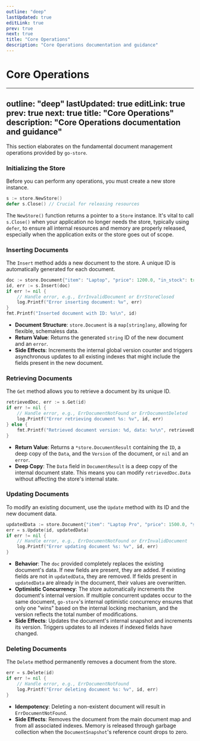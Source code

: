 ```yaml
---
outline: "deep"
lastUpdated: true
editLink: true
prev: true
next: true
title: "Core Operations"
description: "Core Operations documentation and guidance"
---
```

# Core Operations

---
outline: "deep"
lastUpdated: true
editLink: true
prev: true
next: true
title: "Core Operations"
description: "Core Operations documentation and guidance"
---

This section elaborates on the fundamental document management operations provided by `go-store`.

### Initializing the Store

Before you can perform any operations, you must create a new store instance.

```go
s := store.NewStore()
defer s.Close() // Crucial for releasing resources
```

The `NewStore()` function returns a pointer to a `Store` instance. It's vital to call `s.Close()` when your application no longer needs the store, typically using `defer`, to ensure all internal resources and memory are properly released, especially when the application exits or the store goes out of scope.

### Inserting Documents

The `Insert` method adds a new document to the store. A unique ID is automatically generated for each document.

```go
doc := store.Document{"item": "Laptop", "price": 1200.0, "in_stock": true}
id, err := s.Insert(doc)
if err != nil {
    // Handle error, e.g., ErrInvalidDocument or ErrStoreClosed
    log.Printf("Error inserting document: %v", err)
}
fmt.Printf("Inserted document with ID: %s\n", id)
```

*   **Document Structure**: `store.Document` is a `map[string]any`, allowing for flexible, schemaless data.
*   **Return Value**: Returns the generated `string` ID of the new document and an `error`.
*   **Side Effects**: Increments the internal global version counter and triggers asynchronous updates to all existing indexes that might include the fields present in the new document.

### Retrieving Documents

The `Get` method allows you to retrieve a document by its unique ID.

```go
retrievedDoc, err := s.Get(id)
if err != nil {
    // Handle error, e.g., ErrDocumentNotFound or ErrDocumentDeleted
    log.Printf("Error retrieving document %s: %v", id, err)
} else {
    fmt.Printf("Retrieved document version: %d, data: %v\n", retrievedDoc.Version, retrievedDoc.Data)
}
```

*   **Return Value**: Returns a `*store.DocumentResult` containing the `ID`, a deep copy of the `Data`, and the `Version` of the document, or `nil` and an `error`.
*   **Deep Copy**: The `Data` field in `DocumentResult` is a deep copy of the internal document state. This means you can modify `retrievedDoc.Data` without affecting the store's internal state.

### Updating Documents

To modify an existing document, use the `Update` method with its ID and the new document data.

```go
updatedData := store.Document{"item": "Laptop Pro", "price": 1500.0, "status": "available"}
err = s.Update(id, updatedData)
if err != nil {
    // Handle error, e.g., ErrDocumentNotFound or ErrInvalidDocument
    log.Printf("Error updating document %s: %v", id, err)
}
```

*   **Behavior**: The `doc` provided completely replaces the existing document's data. If new fields are present, they are added. If existing fields are not in `updatedData`, they are removed. If fields present in `updatedData` are already in the document, their values are overwritten.
*   **Optimistic Concurrency**: The store automatically increments the document's internal version. If multiple concurrent updates occur to the same document, `go-store`'s internal optimistic concurrency ensures that only one "wins" based on the internal locking mechanism, and the version reflects the total number of modifications.
*   **Side Effects**: Updates the document's internal snapshot and increments its version. Triggers updates to all indexes if indexed fields have changed.

### Deleting Documents

The `Delete` method permanently removes a document from the store.

```go
err = s.Delete(id)
if err != nil {
    // Handle error, e.g., ErrDocumentNotFound
    log.Printf("Error deleting document %s: %v", id, err)
}
```

*   **Idempotency**: Deleting a non-existent document will result in `ErrDocumentNotFound`.
*   **Side Effects**: Removes the document from the main document map and from all associated indexes. Memory is released through garbage collection when the `DocumentSnapshot`'s reference count drops to zero.



